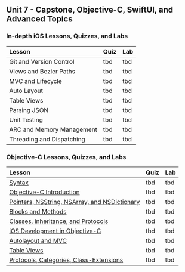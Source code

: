 ## Unit 7 - Capstone, Objective-C, SwiftUI, and Advanced Topics

### In-depth iOS Lessons, Quizzes, and Labs

| Lesson | Quiz | Lab |
|:------|:------|:------|
| Git and Version Control | tbd | tbd |
| Views and Bezier Paths | tbd | tbd |
| MVC and Lifecycle | tbd | tbd |
| Auto Layout | tbd | tbd |
| Table Views | tbd | tbd |
| Parsing JSON | tbd | tbd |
| Unit Testing | tbd | tbd |
| ARC and Memory Management | tbd | tbd |
| Threading and Dispatching | tbd | tbd |

### Objective-C Lessons, Quizzes, and Labs 

| Lesson | Quiz | Lab |
|:------|:------|:------|
| [Syntax](./objc/syntax) | tbd | tbd |
| [Objective-C Introduction](./objc/Objective-C_Introduction.md) | tbd | tbd |
| [Pointers, NSString, NSArray, and NSDictionary](./objc/Pointers-NSStrings-NSArray-NSDictionary.md) | tbd | tbd |
| [Blocks and Methods](./objc/Functions-And-Blocks-In-ObjC.md) | tbd | tbd |
| [Classes, Inheritance, and Protocols](./objc/Classes.md) | tbd | tbd |
| [iOS Development in Objective-C](./objc/Introduction%20to%20iOS%20Development%20in%20Objective-C.md) | tbd | tbd |
| [Autolayout and MVC](./objc/MVC-AutoLayout) | tbd | tbd |
| [Table Views](./objc/TableViewIntro) | tbd | tbd |
| [Protocols, Categories, Class-Extensions](./objc/Protocols_Categories_Class-Extensions.md) | tbd | tbd |

